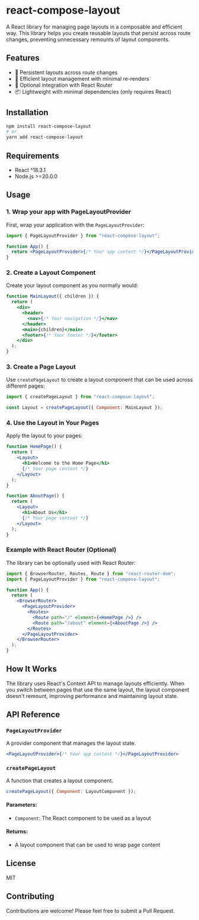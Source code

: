 # react-compose-layout

A React library for managing page layouts in a composable and efficient way. This library helps you create reusable layouts that persist across route changes, preventing unnecessary remounts of layout components.

## Features

- 🔄 Persistent layouts across route changes
- 🎯 Efficient layout management with minimal re-renders
- 🔌 Optional integration with React Router
- 📦 Lightweight with minimal dependencies (only requires React)

## Installation

```bash
npm install react-compose-layout
# or
yarn add react-compose-layout
```

## Requirements

- React ^18.3.1
- Node.js >=20.0.0

## Usage

### 1. Wrap your app with PageLayoutProvider

First, wrap your application with the `PageLayoutProvider`:

```jsx
import { PageLayoutProvider } from "react-compose-layout";

function App() {
  return <PageLayoutProvider>{/* Your app content */}</PageLayoutProvider>;
}
```

### 2. Create a Layout Component

Create your layout component as you normally would:

```jsx
function MainLayout({ children }) {
  return (
    <div>
      <header>
        <nav>{/* Your navigation */}</nav>
      </header>
      <main>{children}</main>
      <footer>{/* Your footer */}</footer>
    </div>
  );
}
```

### 3. Create a Page Layout

Use `createPageLayout` to create a layout component that can be used across different pages:

```jsx
import { createPageLayout } from "react-compose-layout";

const Layout = createPageLayout({ Component: MainLayout });
```

### 4. Use the Layout in Your Pages

Apply the layout to your pages:

```jsx
function HomePage() {
  return (
    <Layout>
      <h1>Welcome to the Home Page</h1>
      {/* Your page content */}
    </Layout>
  );
}

function AboutPage() {
  return (
    <Layout>
      <h1>About Us</h1>
      {/* Your page content */}
    </Layout>
  );
}
```

### Example with React Router (Optional)

The library can be optionally used with React Router:

```jsx
import { BrowserRouter, Routes, Route } from "react-router-dom";
import { PageLayoutProvider } from "react-compose-layout";

function App() {
  return (
    <BrowserRouter>
      <PageLayoutProvider>
        <Routes>
          <Route path="/" element={<HomePage />} />
          <Route path="/about" element={<AboutPage />} />
        </Routes>
      </PageLayoutProvider>
    </BrowserRouter>
  );
}
```

## How It Works

The library uses React's Context API to manage layouts efficiently. When you switch between pages that use the same layout, the layout component doesn't remount, improving performance and maintaining layout state.

## API Reference

### `PageLayoutProvider`

A provider component that manages the layout state.

```jsx
<PageLayoutProvider>{/* Your app content */}</PageLayoutProvider>
```

### `createPageLayout`

A function that creates a layout component.

```jsx
createPageLayout({ Component: LayoutComponent });
```

#### Parameters:

- `Component`: The React component to be used as a layout

#### Returns:

- A layout component that can be used to wrap page content

## License

MIT

## Contributing

Contributions are welcome! Please feel free to submit a Pull Request.

